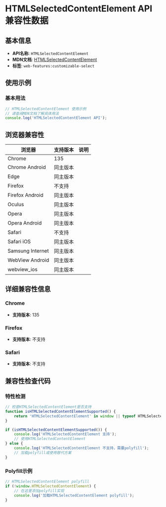 # HTMLSelectedContentElement API 兼容性数据

## 基本信息

- **API名称**: `HTMLSelectedContentElement`
- **MDN文档**: [HTMLSelectedContentElement](https://developer.mozilla.org/docs/Web/API/HTMLSelectedContentElement)
- **标签**: `web-features:customizable-select`

## 使用示例

### 基本用法

```javascript
// HTMLSelectedContentElement 使用示例
// 请查阅MDN文档了解具体用法
console.log('HTMLSelectedContentElement API');
```

## 浏览器兼容性

| 浏览器 | 支持版本 | 说明 |
|--------|----------|------|
| Chrome | 135 |  |
| Chrome Android | 同主版本 |  |
| Edge | 同主版本 |  |
| Firefox | 不支持 |  |
| Firefox Android | 同主版本 |  |
| Oculus | 同主版本 |  |
| Opera | 同主版本 |  |
| Opera Android | 同主版本 |  |
| Safari | 不支持 |  |
| Safari iOS | 同主版本 |  |
| Samsung Internet | 同主版本 |  |
| WebView Android | 同主版本 |  |
| webview_ios | 同主版本 |  |

## 详细兼容性信息

### Chrome

- **支持版本**: 135

### Firefox

- **支持版本**: 不支持

### Safari

- **支持版本**: 不支持

## 兼容性检查代码

### 特性检测

```javascript
// 检查HTMLSelectedContentElement是否支持
function isHTMLSelectedContentElementSupported() {
    return 'HTMLSelectedContentElement' in window || typeof HTMLSelectedContentElement !== 'undefined';
}

if (isHTMLSelectedContentElementSupported()) {
    console.log('HTMLSelectedContentElement 支持');
    // 使用HTMLSelectedContentElement
} else {
    console.log('HTMLSelectedContentElement 不支持，需要polyfill');
    // 加载polyfill或使用替代方案
}
```

### Polyfill示例

```javascript
// HTMLSelectedContentElement polyfill
if (!window.HTMLSelectedContentElement) {
    // 在这里添加polyfill实现
    console.log('加载HTMLSelectedContentElement polyfill');
}
```

